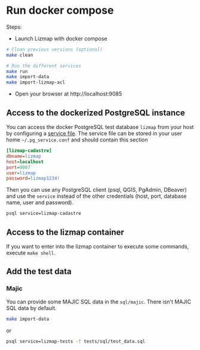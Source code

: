 # Run docker compose

Steps:

- Launch Lizmap with docker compose

```bash
# Clean previous versions (optional)
make clean

# Run the different services
make run
make import-data
make import-lizmap-acl
```

- Open your browser at http://localhost:9085

## Access to the dockerized PostgreSQL instance

You can access the docker PostgreSQL test database `lizmap` from your host by configuring a
[service file](https://docs.qgis.org/latest/en/docs/user_manual/managing_data_source/opening_data.html#postgresql-service-connection-file).
The service file can be stored in your user home `~/.pg_service.conf` and should contain this section

```ini
[lizmap-cadastre]
dbname=lizmap
host=localhost
port=9087
user=lizmap
password=lizmap1234!
```

Then you can use any PostgreSQL client (psql, QGIS, PgAdmin, DBeaver) and use the `service`
instead of the other credentials (host, port, database name, user and password).

```bash
psql service=lizmap-cadastre
```

## Access to the lizmap container

If you want to enter into the lizmap container to execute some commands,
execute `make shell`.

## Add the test data

### Majic

You can provide some MAJIC SQL data in the `sql/majic`. There isn't MAJIC SQL data by default.

```bash
make import-data
```
or
```bash
psql service=lizmap-tests -f tests/sql/test_data.sql
```
